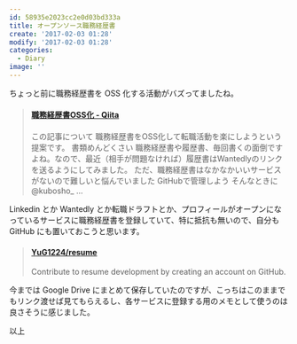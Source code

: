 ```yaml
---
id: 58935e2023cc2e0d03bd333a
title: オープンソース職務経歴書
create: '2017-02-03 01:28'
modify: '2017-02-03 01:28'
categories:
  - Diary
image: ''
---
```


ちょっと前に職務経歴書を OSS 化する活動がバズってましたね。

<blockquote class="embedly-card" data-card-key="efc9713d77434ae8b88ef22dda0a91e8" data-card-controls="0" data-card-width="500" data-card-type="article" data-card-align="left"><h4><a href="http://qiita.com/okoysm/items/abcad0b4aefa585bc50b">職務経歴書OSS化 - Qiita</a></h4><p>この記事について 職務経歴書をOSS化して転職活動を楽にしようという提案です。 書類めんどくさい 職務経歴書や履歴書、毎回書くの面倒ですよね。なので、最近（相手が問題なければ）履歴書はWantedlyのリンクを送るようにしてみました。 ただ、職務経歴書はなかなかいいサービスがないので難しいと悩んでいました GitHubで管理しよう そんなときに @kubosho_ ...</p></blockquote>

<!-- more -->

Linkedin とか Wantedly とか転職ドラフトとか、プロフィールがオープンになっているサービスに職務経歴書を登録していて、特に抵抗も無いので、自分も GitHub にも置いておこうと思います。

<blockquote class="embedly-card" data-card-key="efc9713d77434ae8b88ef22dda0a91e8" data-card-controls="0" data-card-width="500" data-card-type="article" data-card-align="left"><h4><a href="https://github.com/YuG1224/resume">YuG1224/resume</a></h4><p>Contribute to resume development by creating an account on GitHub.</p></blockquote>

今までは Google Drive にまとめて保存していたのですが、こっちはこのままでもリンク渡せば見てもらえるし、各サービスに登録する用のメモとして使うのは良さそうに感じました。

以上
